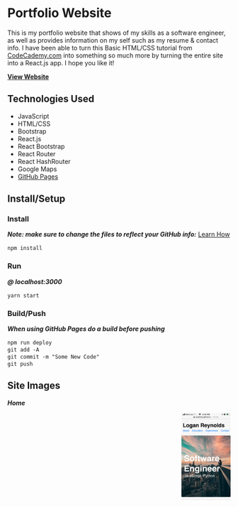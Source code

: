 # Portfolio Website
This is my portfolio website that shows of my skills as a software engineer, as well as provides information on my self such as my resume & contact info. I have been able to turn this Basic HTML/CSS tutorial from [CodeCademy.com](https://www.codecademy.com/learn/make-a-website) into something so much more by turning the entire site into a React.js app. I hope you like it!

**[View Website](https://lwrgithub.github.io)**


## Technologies Used
- JavaScript
- HTML/CSS
- Bootstrap
- React.js
- React Bootstrap
- React Router
- React HashRouter
- Google Maps
- [GitHub Pages](https://lwrgithub.github.io)


## Install/Setup

### Install
***Note: make sure to change the files to reflect your GitHub info:*** [Learn How](https://blog.usejournal.com/how-to-deploy-your-react-app-into-github-pages-b2c96292b18e)
```
npm install
```

### Run
***@ localhost:3000***
```
yarn start
```

### Build/Push
***When using GitHub Pages do a build before pushing***
```
npm run deploy
git add -A
git commit -m "Some New Code"
git push
```


## Site Images

***Home***

<img alt="This is clearly a screenshot on an iPhone of Logan Reynolds' mobile software engineering portfolio website. At the top of the page is the name Logan Reynolds that links to the home page. Below is the about, education experience and contact page links. Underneath the navigation is a bootstraps Jumbotron that says software engineer and then below that it says JavaScript, Python. There is a very very light gray small space at the bottom of the page." src="https://github.com/lwrgithub/LWRGitHub.github.io/blob/master/public/images/readme/home-pg-mobile.png" width="22%" align="right" />
<img alt="The home page of Logan Reynolds' software engineering portfolio website on descktop. The image is very simple with minimal elements on the page. At the top there is the navigation with the name Logan Reynolds that links to the Home page it also includes the about, education, experience, and contact page links. Below the navigation is in bootstrap Jumbotron that has a background image of a sunset, this header also includes the words software engineer and below that JavaScript, Python. Below the Jumbotron is the footer that has links to GitHub, LinkedIn and a résumé. Just below the links are a copyright that says Logan Reynolds Copyright symbol 2021. Then there is just a large empty 